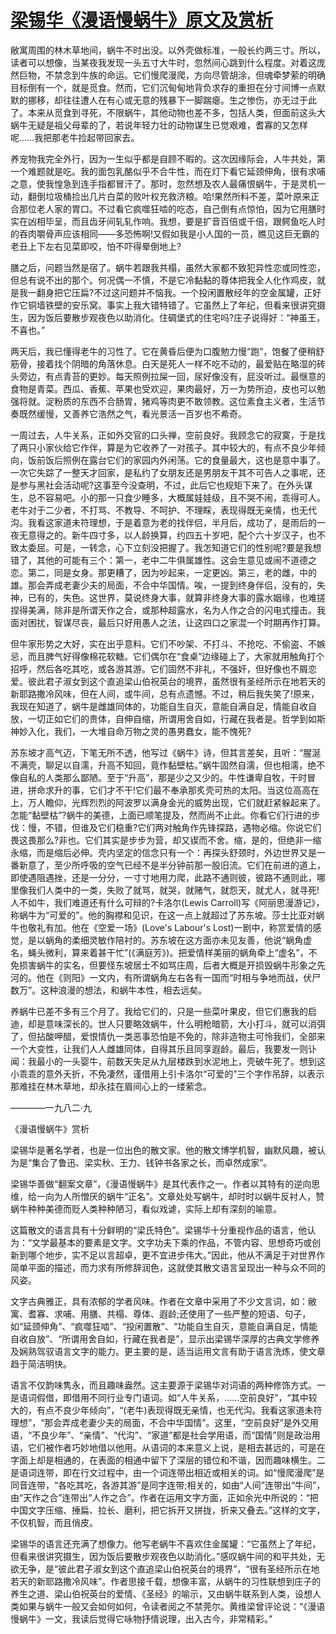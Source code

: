 # [梁锡华《漫语慢蜗牛》原文及赏析](https://www.vrrw.net/wx/8669.html)

敝寓周围的林木草地间，蜗牛不时出没。以外壳做标准，一般长约两三寸。所以，读者可以想像，当某夜我发现一头五寸大牛时，忽然间心跳到什么程度。对着这庞然巨物，不禁念到牛族的命运。它们慢爬漫爬，方向尽管胡涂，但魂牵梦萦的明确目标倒有一个，就是觅食。然而，它们沉甸甸地背负求存的重担在分寸间博一点默默的挪移，却往往遭人在有心或无意的残暴下一脚踹瘪。生之惨伤，亦无过于此了。本来从觅食到寻死，不限蜗牛，其他动物也差不多，包括人类，但面前这头大蜗牛无疑是祖父母辈的了，若说年轻力壮的动物谋生已觉艰难，耆寡的又怎样呢……我把那老牛捡起带回家去。

养宠物我完全外行，因为一生似乎都是自顾不暇的。这次因缘际会，人牛共处，第一个难题就是吃。我的面包乳酪似乎不合牛性，而在灯下看它延颈伸角，很有求哺之意，使我惶急到连手指都冒汗了。那时，忽然想及农人最痛恨蜗牛，于是灵机一动，翻倒垃圾桶捡出几片白菜的败叶权充救济粮。哈!果然所料不差，菜叶原来正合那位老人家的胃口。不过看它疯噬狂啮的吃态，自己倒有点惊怕，因为它用膳时实在凶相毕呈，而且齿牙间轧轧作响。我想，要是扩音百倍或千倍，跟鳄鱼吃人时的吞肉嚼骨声应该相同——多恐怖啊!又假如我是小人国的一员，瞧见这巨无霸的老丑上下左右见菜即咬，怕不吓得晕倒地上?

膳之后，问题当然是宿了。蜗牛若跟我共榻，虽然大家都不致犯异性恋或同性恋，但总有说不出的那个。何况偶一不慎，不是它冷黏黏的尊体把我全人化作鸡皮，就是我一翻身把它压扁?不过这问题并不恼我。一个投闲置散经年的空金属罐，正好作它铜墙铁壁的安乐窝。事实上我大错特错了。它虽然上了年纪，但看来很讲究摄生，因为饭后要散步观夜色以助消化。住碉堡式的住宅吗?庄子说得好：“神虽王，不喜也。”



两天后，我已懂得老牛的习性了。它在黄昏后便为口腹勉力慢“跑”，饱餐了便稍舒筋骨，接着找个阴暗的角落休息。白天是死人一样不吃不动的，最爱贴在略湿的砖头旁边，有点青苔的更妙。每天照例拉屎一回，尿好像没有，屁没听过。最惬意的食物是青菜。西瓜、香蕉、苹果也受欢迎，果肉最好，万一为势所迫，皮也可以勉强将就。淀粉质的东西不合肠胃，猪鸡等肉更不敢领教。这位素食主义者，生活节奏既然缓慢，又善养它浩然之气，看光景活一百岁也不希奇。

一周过去，人牛关系，正如外交官的口头禅，空前良好。我顾念它的寂寞，于是找了两只小家伙给它作伴，算是为它收养了一对孩子。其中较大的，有点不良少年倾向，饭前饭后照例在露台它们的家园内外闲荡。它的食量最大，这也是意中事了。一次它失踪了一整天才回家，是私约了女朋友还是男朋友干其不可告人之事呢，还是参与黑社会活动呢?这事至今没查明，不过，此后它也规矩下来了。在外头谋生，总不容易吧。小的那一只食少睡多，大概属娃娃级，且不哭不闹，乖得可人。老牛对于二少者，不打骂、不教导、不呵护、不理睬，表现得既无亲情，也无代沟。我看这家道未符理想，于是着意为老的找伴侣，半月后，成功了，是雨后的一夜无意得之的。新牛四寸多，以人龄换算，约四五十岁吧，配个六十岁汉子，也不致太委屈。可是，一转念，心下立刻没把握了。我怎知道它们的性别呢?要是我想错了，其他的可能有三个：第一，老中二牛俱属雄性。这会生意见或闹不道德之恋。第二，同是女身。那更糟了，因为吵起来，一定更凶。第三，老的雌，中的雄。那会弄成老妻少夫的局面，不合中华国情。唉，一提到终身伴侣，没有的，失神，已有的，失色。这世界，莫说终身大事，就算非终身大事的露水姻缘，也难搓捏得美满，除非是所谓天作之合，或那种超露水，名为人作之合的闪电式撞击。我面对困扰，智谋尽丧，最后只好用愚人之法，让这四口之家混一个时期再作打算。

但牛家形势之大好，实在出乎意料。它们不吵架、不打斗、不抢吃、不偷盗、不嫉忌，而且脾气好得像棉花软糖。它们偶尔在“食桌”边缘碰上了，大家就用触角打个招呼，然后各吃其吃，或各游其游。它们固然不非礼，不强奸，但好像也不屑恋爱。彼此君子淑女到这个直追梁山伯祝英台的境界，虽然很有圣经所示在地若天的新耶路撒冷风味，但在人间，或牛间，总有点遗憾。不过，稍后我失笑了!原来，我现在知道了，蜗牛是雌雄同体的，功能自生自灭，意能自满自足，情能自收自放，一切正如它们的贵体，自伸自缩，所谓用舍自如，行藏在我者是。哲学到如斯神妙入化，我们，一大堆自命万物之灵的愚男蠢女，能不愧死?

苏东坡才高气迈，下笔无所不透，他写过《蜗牛》诗，但其言差矣，且听：“腥涎不满壳，聊足以自濡，升高不知回，竟作黏壁枯。”蜗牛固然自濡，但也相濡，绝不像自私的人类那么鄙陋。至于“升高”，那是少之又少的。牛性谦卑自牧，干时冒进，拼命求升的事，它们才不干!它们最不奉承那炙壳可热的太阳。当这位高高在上，万人瞻仰，光辉烈烈的阿波罗以满身金光的威势出现，它们就赶紧躲起来了。怎能“黏壁枯”?蜗牛的美德，上面已顺笔提及，然而尚不止此。你看它们行进的步伐：慢，不错，但谁及它们稳重?它们两对触角作先锋探路，遇物必缩。你说它们畏这畏那么?非也。它们其实是步步为营，却又锲而不舍。缩，是的，但绝非一缩永缩，而是缩后必伸。壳内坚定的信念只有一个：再探头舒颈时，外边世界又是一番新意了，至少所呼吸的空气已经不是半分钟前那一股旧流。它们在前进的道上，即使遇阻遇挫，还是一分分，一寸寸地用力爬，此路不通则彼，彼路不通则此，哪里像我们人类中的一类，失败了就骂，就哭，就赌气，就怨天，就尤人，就寻死!人不如牛，我们难道还有什么可辩的?卡洛尔(Lewis Carroll)写《阿丽思漫游记》，称蜗牛为“可爱的”。他的胸襟和见识，在这一点上就超过了苏东坡。莎士比亚对蜗牛也敬礼有加。他在《空爱一场》(Love's Labour's Lost)一剧中，称赏爱情的感觉，是以蜗角的柔细灵敏作陪衬的。苏东坡在这方面亦未见友善，他说“蜗角虚名，蝇头微利，算来着甚干忙”(《满庭芳》)。把爱情样美丽的蜗角牵上“虚名”，不免损害蜗牛的实名，但要怪东坡居士不如骂庄周，后者大概是开损毁蜗牛形象之先河的。他在《则阳》一文内，有所谓蜗角左右各有一国而“时相与争地而战，伏尸数万”。这种浪漫的想法，和蜗牛本性，相去远矣。

养蜗牛已差不多有三个月了。我给它们的，只是一些菜叶果皮，但它们惠我的启迪，却是意味深长的。世人只要略效蜗牛，什么明枪暗箭，大小打斗，就可以消弭了，但拈酸呷醋，爱恨情仇一类恶事恐怕是不免的，除非造物主可怜我们，全部来一个大变性，让我们人人雌雄同体，自得其乐且同享遐龄。最后，我要发一则讣闻：我最小的一头婴牛，前数天失足从九层楼跌到水泥地上，壳破牛死了。想到这小乖乖的意外夭折，不免凄然，谨借用上引卡洛尔“可爱的”三个字作吊辞，以表示那难挂在林木草地，却永挂在眉间心上的一缕萦念。

————一九八二·九

《漫语慢蜗牛》赏析

梁锡华是著名学者，也是一位出色的散文家。他的散文博学机智，幽默风趣，被认为是“集合了鲁迅、梁实秋、王力、钱钟书各家之长，而卓然成家”。

梁锡华善做“翻案文章”，《漫语慢蜗牛》是其代表作之一。作者以其特有的逆向思维，给一向为人所憎厌的蜗牛“正名”。文章处处写蜗牛，却时时以蜗牛反衬人，赞蜗牛种种美德而贬人类种种陋习，看似戏谑，实际上却有深刻的喻意。

这篇散文的语言具有十分鲜明的“梁氏特色”。梁锡华十分重视作品的语言，他认为：“文学最基本的要素是文字。文字功夫下乘的作品，不管内容、思想奇巧或创新到哪个地步，实不足以言超卓，更不宜进步伟大。”因此，他从不满足于对世界作简单平面的描述，而力求有所修辞润色，这就使其散文语言呈现出一种与众不同的风姿。

文字古典雅正，具有浓郁的学者风味。作者在文章中采用了不少文言词，如：敝寓、耆寡、求哺、用膳、共榻、尊体、遐龄;还使用了一些严整的短语、句子，如“延颈伸角”、“疯噬狂啮”、“投闲置散”、“功能自生自灭，意能自满自足，情能自收自放”、“所谓用舍自如，行藏在我者是”，显示出梁锡华深厚的古典文学修养及娴熟驾驭语言文字的能力。更主要的是，适当运用文言有助于语言洗炼，使文章趋于简洁明快。

语言不仅韵味隽永，而且趣味盎然。这主要源于梁锡华对词语的两种修饰方式。一是语词假借，即借用不同行业专门语词。如“人牛关系，……空前良好”，“其中较大的，有点不良少年倾向”，“(老牛)表现得既无亲情，也无代沟。我看这家道未符理想”，“那会弄成老妻少夫的局面，不合中华国情”。这里，“空前良好”是外交用语，“不良少年”、“亲情”、“代沟”、“家道”都是社会学用语，而“国情”则是政治用语，它们被作者巧妙地借以他用。从语词的本来意义上说，是相去甚远的，可是在字面上却是相通的，在表面的相通中留下了深层的错位和不谐，因而趣味横生。二是语词连带，即在行文过程中，由一个词连带出相近或相关的词。如“慢爬漫爬”是同音连带，“各吃其吃，各游其游”是同字连带;相关的，如由“人间”连带出“牛间”，由“天作之合”连带出“人作之合”。作者在运用文字方面，正如余光中所说的：“把中国文字压缩、捶扁、拉长、磨利，把它拆开又拼拢，折来又叠去。”这样的文字，不仅机智，而且俏皮。

梁锡华的语言还充满了想像力。他写老蜗牛不喜欢住金属罐：“它虽然上了年纪，但看来很讲究摄生，因为饭后要散步观夜色以助消化。”感叹蜗牛间的和平共处，无欲无争，是“彼此君子淑女到这个直追梁山伯祝英台的境界”，“很有圣经所示在地若天的新耶路撒冷风味”。作者思接千载，想像丰富，从蜗牛的习性联想到庄子的养生之道、梁山伯祝英台的爱情、《圣经》的喻示，又由蜗牛联系到人类，设想人类如果与蜗牛一般又会如何如何，令读者阅之不禁莞尔。黄维梁曾评论说：“《漫语慢蜗牛》一文，我读后觉得它咏物抒情说理，出入古今，非常精彩。”

